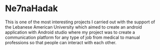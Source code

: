 # Ne7naHadak

This is one of the most interesting projects I carried out with the support of the Lebanese American University which aimed to create an android application with Android studio where my project was to create a communication platform for any type of job from medical to manual professions so that people can interact with each other.
